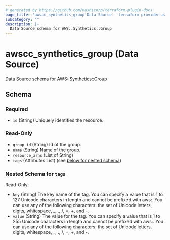 ```yaml
---
# generated by https://github.com/hashicorp/terraform-plugin-docs
page_title: "awscc_synthetics_group Data Source - terraform-provider-awscc"
subcategory: ""
description: |-
  Data Source schema for AWS::Synthetics::Group
---
```


# awscc_synthetics_group (Data Source)

Data Source schema for AWS::Synthetics::Group



<!-- schema generated by tfplugindocs -->
## Schema

### Required

- `id` (String) Uniquely identifies the resource.

### Read-Only

- `group_id` (String) Id of the group.
- `name` (String) Name of the group.
- `resource_arns` (List of String)
- `tags` (Attributes List) (see [below for nested schema](#nestedatt--tags))

<a id="nestedatt--tags"></a>
### Nested Schema for `tags`

Read-Only:

- `key` (String) The key name of the tag. You can specify a value that is 1 to 127 Unicode characters in length and cannot be prefixed with aws:. You can use any of the following characters: the set of Unicode letters, digits, whitespace, _, ., /, =, +, and -.
- `value` (String) The value for the tag. You can specify a value that is 1 to 255 Unicode characters in length and cannot be prefixed with aws:. You can use any of the following characters: the set of Unicode letters, digits, whitespace, _, ., /, =, +, and -.
